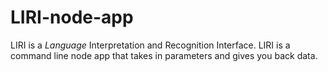 # LIRI-node-app
LIRI is a _Language_ Interpretation and Recognition Interface. LIRI is a command line node app that takes in parameters and gives you back data.
